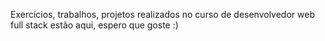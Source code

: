 Exercícios, trabalhos, projetos realizados no curso de desenvolvedor web full stack estão aqui, espero que goste :)
